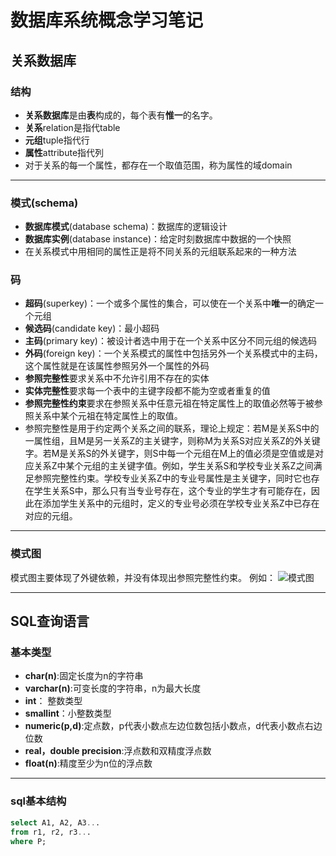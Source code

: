 # 数据库系统概念学习笔记
## 关系数据库
### 结构
- **关系数据库**是由**表**构成的，每个表有**惟一**的名字。
- **关系**relation是指代table
- **元组**tuple指代行
- **属性**attribute指代列
- 对于关系的每一个属性，都存在一个取值范围，称为属性的域domain

- - -


### 模式(schema)
- **数据库模式**(database schema)：数据库的逻辑设计
- **数据库实例**(database instance)：给定时刻数据库中数据的一个快照
- 在关系模式中用相同的属性正是将不同关系的元组联系起来的一种方法
### 码
- **超码**(superkey)：一个或多个属性的集合，可以使在一个关系中**唯一**的确定一个元组
- **候选码**(candidate key)：最小超码
- **主码**(primary key)：被设计者选中用于在一个关系中区分不同元组的候选码
- **外码**(foreign key)：一个关系模式的属性中包括另外一个关系模式中的主码，这个属性就是在该属性参照另外一个属性的外码
- **参照完整性**要求关系中不允许引用不存在的实体
- **实体完整性**要求每一个表中的主键字段都不能为空或者重复的值
- **参照完整性约束**要求在参照关系中任意元祖在特定属性上的取值必然等于被参照关系中某个元祖在特定属性上的取值。
- 参照完整性是用于约定两个关系之间的联系，理论上规定：若M是关系S中的一属性组，且M是另一关系Z的主关键字，则称M为关系S对应关系Z的外关键字。若M是关系S的外关键字，则S中每一个元组在M上的值必须是空值或是对应关系Z中某个元组的主关键字值。例如，学生关系S和学校专业关系Z之间满足参照完整性约束。学校专业关系Z中的专业号属性是主关键字，同时它也存在学生关系S中，那么只有当专业号存在，这个专业的学生才有可能存在，因此在添加学生关系中的元组时，定义的专业号必须在学校专业关系Z中已存在对应的元组。

- - -

### 模式图
模式图主要体现了外键依赖，并没有体现出参照完整性约束。
例如：
![模式图](http://images2015.cnblogs.com/blog/672326/201605/672326-20160525063017647-223924457.png)
- - -
## SQL查询语言
### 基本类型
- **char(n)**:固定长度为n的字符串
- **varchar(n)**:可变长度的字符串，n为最大长度
- **int**： 整数类型
- **smallint**：小整数类型
- **numeric(p,d)**:定点数，p代表小数点左边位数包括小数点，d代表小数点右边位数
- **real，double precision**:浮点数和双精度浮点数
- **float(n)**:精度至少为n位的浮点数

- - -
### sql基本结构
```sql
select A1, A2, A3...
from r1, r2, r3...
where P;
```


